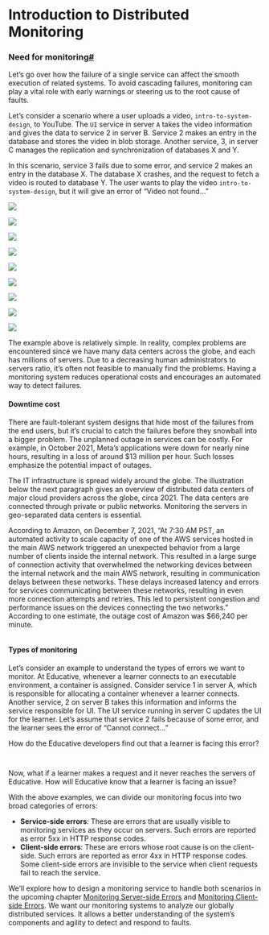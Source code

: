 # Introduction to Distributed Monitoring

### Need for monitoring[#](https://www.educative.io/courses/grokking-modern-system-design-interview-for-engineers-managers/introduction-to-distributed-monitoring#Need-for-monitoring-0) <a href="#need-for-monitoring-0" id="need-for-monitoring-0"></a>

Let’s go over how the failure of a single service can affect the smooth execution of related systems. To avoid cascading failures, monitoring can play a vital role with early warnings or steering us to the root cause of faults.

Let’s consider a scenario where a user uploads a video, `intro-to-system-design`, to YouTube. The `UI` service in server `A` takes the video information and gives the data to service 2 in server B. Service 2 makes an entry in the database and stores the video in blob storage. Another service, 3, in server C manages the replication and synchronization of databases X and Y.

In this scenario, service 3 fails due to some error, and service 2 makes an entry in the database X. The database X crashes, and the request to fetch a video is routed to database Y. The user wants to play the video `intro-to-system-design`, but it will give an error of “Video not found…”

![](<../.gitbook/assets/Screenshot 2023-09-02 at 11.52.06 PM.png>)

![](<../.gitbook/assets/Screenshot 2023-09-02 at 11.52.23 PM.png>)

![](<../.gitbook/assets/Screenshot 2023-09-02 at 11.52.40 PM.png>)

![](<../.gitbook/assets/Screenshot 2023-09-02 at 11.52.56 PM.png>)

![](<../.gitbook/assets/Screenshot 2023-09-02 at 11.53.08 PM.png>)

![](<../.gitbook/assets/Screenshot 2023-09-02 at 11.53.18 PM.png>)

![](<../.gitbook/assets/Screenshot 2023-09-02 at 11.53.32 PM.png>)

![](<../.gitbook/assets/Screenshot 2023-09-02 at 11.53.47 PM.png>)

![](<../.gitbook/assets/Screenshot 2023-09-02 at 11.53.59 PM.png>)

The example above is relatively simple. In reality, complex problems are encountered since we have many data centers across the globe, and each has millions of servers. Due to a decreasing human administrators to servers ratio, it’s often not feasible to manually find the problems. Having a monitoring system reduces operational costs and encourages an automated way to detect failures.

#### Downtime cost <a href="#downtime-cost-0" id="downtime-cost-0"></a>

There are fault-tolerant system designs that hide most of the failures from the end users, but it’s crucial to catch the failures before they snowball into a bigger problem. The unplanned outage in services can be costly. For example, in October 2021, Meta’s applications were down for nearly nine hours, resulting in a loss of around $13 million per hour. Such losses emphasize the potential impact of outages.

The IT infrastructure is spread widely around the globe. The illustration below the next paragraph gives an overview of distributed data centers of major cloud providers across the globe, circa 2021. The data centers are connected through private or public networks. Monitoring the servers in geo-separated data centers is essential.

According to Amazon, on December 7, 2021, “At 7:30 AM PST, an automated activity to scale capacity of one of the AWS services hosted in the main AWS network triggered an unexpected behavior from a large number of clients inside the internal network. This resulted in a large surge of connection activity that overwhelmed the networking devices between the internal network and the main AWS network, resulting in communication delays between these networks. These delays increased latency and errors for services communicating between these networks, resulting in even more connection attempts and retries. This led to persistent congestion and performance issues on the devices connecting the two networks.” According to one estimate, the outage cost of Amazon was $66,240 per minute.

<figure><img src="../.gitbook/assets/Screenshot 2023-09-02 at 11.54.27 PM.png" alt=""><figcaption></figcaption></figure>

#### Types of monitoring <a href="#types-of-monitoring-0" id="types-of-monitoring-0"></a>

Let’s consider an example to understand the types of errors we want to monitor. At Educative, whenever a learner connects to an executable environment, a container is assigned. Consider service 1 in server A, which is responsible for allocating a container whenever a learner connects. Another service, 2 on server B takes this information and informs the service responsible for UI. The UI service running in server C updates the UI for the learner. Let’s assume that service 2 fails because of some error, and the learner sees the error of “Cannot connect…”

How do the Educative developers find out that a learner is facing this error?

<figure><img src="../.gitbook/assets/Screenshot 2023-09-02 at 11.54.58 PM.png" alt=""><figcaption></figcaption></figure>

<figure><img src="../.gitbook/assets/Screenshot 2023-09-02 at 11.55.15 PM.png" alt=""><figcaption></figcaption></figure>

Now, what if a learner makes a request and it never reaches the servers of Educative. How will Educative know that a learner is facing an issue?

With the above examples, we can divide our monitoring focus into two broad categories of errors:

* **Service-side errors**: These are errors that are usually visible to monitoring services as they occur on servers. Such errors are reported as error 5xx in HTTP response codes.
* **Client-side errors**: These are errors whose root cause is on the client-side. Such errors are reported as error 4xx in HTTP response codes. Some client-side errors are invisible to the service when client requests fail to reach the service.

We’ll explore how to design a monitoring service to handle both scenarios in the upcoming chapter [Monitoring Server-side Errors](../monitor-server-side-errors/design-of-a-monitoring-system.md) and [Monitoring Client-side Errors](../monitor-client-side-errors/focus-on-client-side-errors-in-a-monitoring-system.md). We want our monitoring systems to analyze our globally distributed services. It allows a better understanding of the system’s components and agility to detect and respond to faults.
